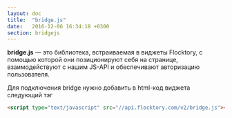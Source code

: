 ```yaml
---
layout: doc
title:  "bridge.js"
date:   2016-12-06 16:34:18 +0300
section: bridgejs
---
```


**bridge.js** — это библиотека, встраиваемая в виджеты Flocktory, с помощью которой они позиционируют себя на странице, взаимодействуют с нашим JS-API и обеспечивают авторизацию пользователя.

Для подключения bridge нужно добавить в html-код виджета следующий тэг

```html
<script type="text/javascript" src="//api.flocktory.com/v2/bridge.js"></script>
```
